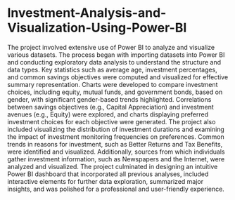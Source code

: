 # Investment-Analysis-and-Visualization-Using-Power-BI
The project involved extensive use of Power BI to analyze and visualize various datasets. The process began with importing datasets into Power BI and conducting exploratory data analysis to understand the structure and data types. Key statistics such as average age, investment percentages, and common savings objectives were computed and visualized for effective summary representation. Charts were developed to compare investment choices, including equity, mutual funds, and government bonds, based on gender, with significant gender-based trends highlighted. Correlations between savings objectives (e.g., Capital Appreciation) and investment avenues (e.g., Equity) were explored, and charts displaying preferred investment choices for each objective were generated. The project also included visualizing the distribution of investment durations and examining the impact of investment monitoring frequencies on preferences. Common trends in reasons for investment, such as Better Returns and Tax Benefits, were identified and visualized. Additionally, sources from which individuals gather investment information, such as Newspapers and the Internet, were analyzed and visualized. The project culminated in designing an intuitive Power BI dashboard that incorporated all previous analyses, included interactive elements for further data exploration, summarized major insights, and was polished for a professional and user-friendly experience.
